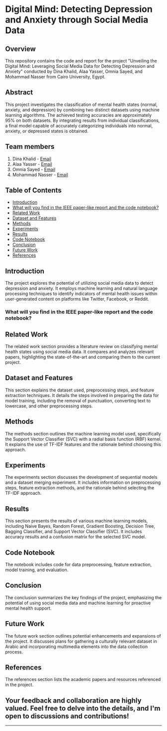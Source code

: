 # Digital Mind: Detecting Depression and Anxiety through Social Media Data

## Overview

This repository contains the code and report for the project "Unveiling the Digital Mind: Leveraging Social Media Data for Detecting Depression and Anxiety" conducted by Dina Khalid, Alaa Yasser, Omnia Sayed, and Mohammad Nasser from Cairo University, Egypt.

## Abstract

This project investigates the classification of mental health states (normal, anxiety, and depression) by combining two distinct datasets using machine learning algorithms. The achieved testing accuracies are approximately 95% on both datasets. By integrating results from individual classifications, a final model capable of accurately categorizing individuals into normal, anxiety, or depressed states is obtained.

## Team members

1. Dina Khalid - [Email](mailto:dina.salama00@eng-st.cu.edu.eg)
2. Alaa Yasser - [Email](mailto:alaa.hameed01@eng-st.cu.edu.eg)
3. Omnia Sayed - [Email](mailto:omnia.hassaunien99@eng-st.cu.edu.eg)
4. Mohammad Nasser - [Email](mailto:mohamed.mohamed0116@eng-st.cu.edu.eg)

## Table of Contents

- [Introduction](#i-introduction)
- [What will you find in the IEEE paper-like report and the code notebook?](#what-will-you-find-in-the-ieee-paper-like-report-and-the-code-notebook)
- [Related Work](#ii-related-work)
- [Dataset and Features](#iii-dataset-and-features)
- [Methods](#iv-methods)
- [Experiments](#v-experiments)
- [Results](#vi-results)
- [Code Notebook](#vii-code-notebook)
- [Conclusion](#viii-conclusion)
- [Future Work](#ix-future-work)
- [References](#references)

## Introduction

The project explores the potential of utilizing social media data to detect depression and anxiety. It employs machine learning and natural language processing techniques to identify indicators of mental health issues within user-generated content on platforms like Twitter, Facebook, or Reddit.

### What will you find in the IEEE paper-like report and the code notebook?
## Related Work

The related work section provides a literature review on classifying mental health states using social media data. It compares and analyzes relevant papers, highlighting the state-of-the-art and comparing them to the current project.

## Dataset and Features

This section explains the dataset used, preprocessing steps, and feature extraction techniques. It details the steps involved in preparing the data for model training, including the removal of punctuation, converting text to lowercase, and other preprocessing steps.

## Methods

The methods section outlines the machine learning model used, specifically the Support Vector Classifier (SVC) with a radial basis function (RBF) kernel. It explains the use of TF-IDF features and the rationale behind choosing this approach.

## Experiments

The experiments section discusses the development of sequential models and a dataset merging experiment. It includes information on preprocessing steps, feature extraction methods, and the rationale behind selecting the TF-IDF approach.

## Results

This section presents the results of various machine learning models, including Naive Bayes, Random Forest, Gradient Boosting, Decision Tree, Bagging Classifier, and Support Vector Classifier (SVC). It includes accuracy results and a confusion matrix for the selected SVC model.

## Code Notebook

The notebook includes code for data preprocessing, feature extraction, model training, and evaluation.

## Conclusion

The conclusion summarizes the key findings of the project, emphasizing the potential of using social media data and machine learning for proactive mental health support.

## Future Work

The future work section outlines potential enhancements and expansions of the project. It discusses plans for gathering a culturally relevant dataset in Arabic and incorporating multimedia elements into the data collection process.

## References

The references section lists the academic papers and resources referenced in the project.

## Your feedback and collaboration are highly valued. Feel free to delve into the details, and I'm open to discussions and contributions!
---
